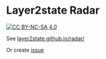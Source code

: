# Layer2state Radar

[![CC BY-NC-SA 4.0][cc-by-nc-sa-image]][cc-by-nc-sa]

[cc-by-nc-sa]: http://creativecommons.org/licenses/by-nc-sa/4.0/
[cc-by-nc-sa-image]: https://licensebuttons.net/l/by-nc-sa/4.0/88x31.png

See [layer2state.github.io/radar/](https://layer2state.github.io/radar/)

Or create [issue](https://github.com/layer2state/radar/issues/new)

